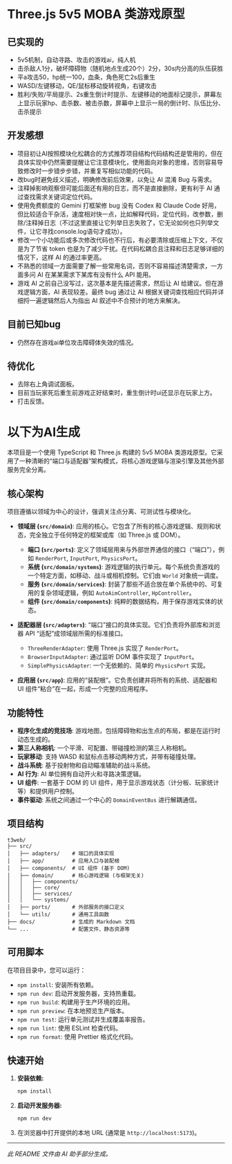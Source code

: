 # Three.js 5v5 MOBA 类游戏原型

## 已实现的

- 5v5机制，自动寻路、攻击的游戏ai，纯人机
- 击杀敌人1分，破坏障碍物（随机地点生成20个）2分，30s内分高的队伍获胜
- 平a攻击50，hp统一100，血条，角色死亡2s后重生
- WASD/左键移动，QE/鼠标移动旋转视角，右键攻击
- 胜利/失败/平局提示、2s重生倒计时提示、左键移动的地面标记提示，屏幕左上显示玩家hp、击杀数、被击杀数，屏幕中上显示一局的倒计时、队伍比分、击杀提示

## 开发感想

- 项目初让AI按照模块化松耦合的方式推荐项目结构代码结构还是管用的，但在具体实现中仍然需要提醒让它注意模块化，使用面向对象的思维，否则容易导致修改时一步错步步错，并重复写相似功能的代码。
- 改bug时避免歧义描述，明确修改前后效果，以免让 AI 混淆 Bug 与需求。
- 注释掉影响观察但可能后面还有用的日志，而不是直接删除，更有利于 AI 通过查找需求关键词定位代码。
- 使用免费额度的 Gemini 打框架修 bug 没有 Codex 和 Claude Code 好用，但比较适合干杂活，速度相对快一点，比如解释代码，定位代码，改参数，删除/注释掉日志（不过这里直接让它列举日志失败了，它无论如何也只列举文件，让它寻找console.log语句才成功）。
- 修改一个小功能后或多次修改代码也不行后，有必要清除或压缩上下文，不仅是为了节省 token 也是为了减少干扰。在代码松耦合且注释和日志足够详细的情况下，这样 AI 的通过率更高。
- 不熟悉的领域一方面需要了解一些常用名词，否则不容易描述清楚需求，一方面多问 AI 在某某需求下某库有没有什么 API 能用。
- 游戏 AI 之前自己没写过，这次基本是先描述需求，然后让 AI 给建议。但在游戏逻辑方面，AI 表现较差。最终 bug 通过让 AI 根据关键词查找相应代码并详细捋一遍逻辑然后人为指出 AI 叙述中不合预计的地方来解决。

## 目前已知bug

- 仍然存在游戏ai单位攻击障碍体失效的情况。

## 待优化

- 去除右上角调试面板。
- 目前当玩家死后重生前游戏正好结束时，重生倒计时ui还显示在玩家上方。
- 打击反馈。

# 以下为AI生成

本项目是一个使用 TypeScript 和 Three.js 构建的 5v5 MOBA 类游戏原型。它采用了一种清晰的“端口与适配器”架构模式，将核心游戏逻辑与渲染引擎及其他外部服务完全分离。

## 核心架构

项目遵循以领域为中心的设计，强调关注点分离、可测试性与模块化。

- **领域层 (`src/domain`)**: 应用的核心。它包含了所有的核心游戏逻辑、规则和状态，完全独立于任何特定的框架或库（如 Three.js 或 DOM）。
  - **端口 (`src/ports`)**: 定义了领域层用来与外部世界通信的接口（“端口”），例如 `RenderPort`, `InputPort`, `PhysicsPort`。
  - **系统 (`src/domain/systems`)**: 游戏逻辑的执行单元。每个系统负责游戏的一个特定方面，如移动、战斗或相机控制。它们由 `World` 对象统一调度。
  - **服务 (`src/domain/services`)**: 封装了那些不适合放在单个系统中的、可复用的复杂领域逻辑，例如 `AutoAimController`, `HpController`。
  - **组件 (`src/domain/components`)**: 纯粹的数据结构，用于保存游戏实体的状态。

- **适配器层 (`src/adapters`)**: “端口”接口的具体实现。它们负责将外部库和浏览器 API “适配”成领域层所需的标准接口。
  - `ThreeRenderAdapter`: 使用 Three.js 实现了 `RenderPort`。
  - `BrowserInputAdapter`: 通过监听 DOM 事件实现了 `InputPort`。
  - `SimplePhysicsAdapter`: 一个无依赖的、简单的 `PhysicsPort` 实现。

- **应用层 (`src/app`)**: 应用的“装配根”。它负责创建并将所有的系统、适配器和 UI 组件“粘合”在一起，形成一个完整的应用程序。

## 功能特性

- **程序化生成的竞技场**: 游戏地图，包括障碍物和出生点的布局，都是在运行时动态生成的。
- **第三人称相机**: 一个平滑、可配置、带碰撞检测的第三人称相机。
- **玩家移动**: 支持 WASD 和鼠标点击移动两种方式，并带有碰撞处理。
- **战斗系统**: 基于投射物和自动瞄准辅助的战斗系统。
- **AI 行为**: AI 单位拥有自动开火和寻路决策逻辑。
- **UI 组件**: 一套基于 DOM 的 UI 组件，用于显示游戏状态（计分板、玩家统计等）和提供用户控制。
- **事件驱动**: 系统之间通过一个中心的 `DomainEventBus` 进行解耦通信。

## 项目结构

```
t3web/
├── src/
│   ├── adapters/    # 端口的具体实现
│   ├── app/         # 应用入口与装配根
│   ├── components/  # UI 组件 (基于 DOM)
│   ├── domain/      # 核心游戏逻辑 (与框架无关)
│   │   ├── components/
│   │   ├── core/
│   │   ├── services/
│   │   └── systems/
│   ├── ports/       # 外部服务的接口定义
│   └── utils/       # 通用工具函数
├── docs/            # 生成的 Markdown 文档
└── ...              # 配置文件、静态资源等
```

## 可用脚本

在项目目录中，您可以运行：

- `npm install`: 安装所有依赖。
- `npm run dev`: 启动开发服务器，支持热重载。
- `npm run build`: 构建用于生产环境的应用。
- `npm run preview`: 在本地预览生产版本。
- `npm run test`: 运行单元测试并生成覆盖率报告。
- `npm run lint`: 使用 ESLint 检查代码。
- `npm run format`: 使用 Prettier 格式化代码。

## 快速开始

1.  **安装依赖:**
    ```sh
    npm install
    ```
2.  **启动开发服务器:**
    ```sh
    npm run dev
    ```
3.  在浏览器中打开提供的本地 URL (通常是 `http://localhost:5173`)。

---
*此 README 文件由 AI 助手部分生成。*